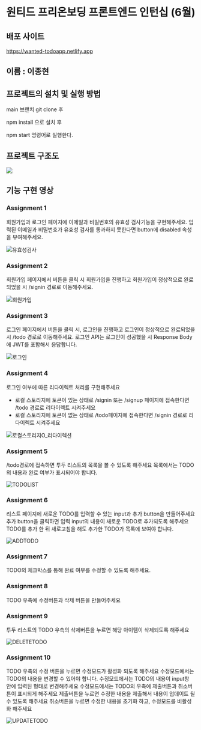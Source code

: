 # 원티드 프리온보딩 프론트엔드 인턴십 (6월)

## 배포 사이트

https://wanted-todoapp.netlify.app

## 이름 : 이종현

## 프로젝트의 설치 및 실행 방법

main 브랜치 git clone 후

npm install 으로 설치 후

npm start 명령어로 실행한다.

## 프로젝트 구조도

![](https://velog.velcdn.com/images/dataliteracy/post/802f8af3-ad3e-40f2-8d03-d491920781d2/image.png)

## 기능 구현 영상

### Assignment 1

회원가입과 로그인 페이지에 이메일과 비밀번호의 유효성 검사기능을 구현해주세요.
입력된 이메일과 비밀번호가 유효성 검사를 통과하지 못한다면 button에 disabled 속성을 부여해주세요.

![유효성검사](https://github.com/DataCodeLiteracy/wanted-pre-onboarding-frontend/assets/103319477/a0aeee39-2397-4697-b736-99221047a3d9)

### Assignment 2

회원가입 페이지에서 버튼을 클릭 시 회원가입을 진행하고 회원가입이 정상적으로 완료되었을 시 /signin 경로로 이동해주세요.

![회원가입](https://github.com/DataCodeLiteracy/wanted-pre-onboarding-frontend/assets/103319477/949aa856-f385-4731-b567-facf1fcd009c)

### Assignment 3

로그인 페이지에서 버튼을 클릭 시, 로그인을 진행하고 로그인이 정상적으로 완료되었을 시 /todo 경로로 이동해주세요.
로그인 API는 로그인이 성공했을 시 Response Body에 JWT를 포함해서 응답합니다.

![로그인](https://github.com/DataCodeLiteracy/wanted-pre-onboarding-frontend/assets/103319477/db0617b2-da1e-477f-8ec5-b47d0d3f3f30)

### Assignment 4

로그인 여부에 따른 리다이렉트 처리를 구현해주세요

- 로컬 스토리지에 토큰이 있는 상태로 /signin 또는 /signup 페이지에 접속한다면 /todo 경로로 리다이렉트 시켜주세요
- 로컬 스토리지에 토큰이 없는 상태로 /todo페이지에 접속한다면 /signin 경로로 리다이렉트 시켜주세요

![로컬스토리지O_리다이렉션](https://github.com/DataCodeLiteracy/wanted-pre-onboarding-frontend/assets/103319477/d2f8ba99-1bd6-4ec2-bc59-15238bc897ad)

### Assignment 5

/todo경로에 접속하면 투두 리스트의 목록을 볼 수 있도록 해주세요
목록에서는 TODO의 내용과 완료 여부가 표시되어야 합니다.

![TODOLIST](https://github.com/DataCodeLiteracy/wanted-pre-onboarding-frontend/assets/103319477/f23733f2-45f4-4fc0-ac09-10163d25993f)

### Assignment 6

리스트 페이지에 새로운 TODO를 입력할 수 있는 input과 추가 button을 만들어주세요
추가 button을 클릭하면 입력 input의 내용이 새로운 TODO로 추가되도록 해주세요
TODO를 추가 한 뒤 새로고침을 해도 추가한 TODO가 목록에 보여야 합니다.

![ADDTODO](https://github.com/DataCodeLiteracy/wanted-pre-onboarding-frontend/assets/103319477/878c7cd4-d851-4bef-a4ed-ce271bd79841)

### Assignment 7

TODO의 체크박스를 통해 완료 여부를 수정할 수 있도록 해주세요.

### Assignment 8

TODO 우측에 수정버튼과 삭제 버튼을 만들어주세요

### Assignment 9

투두 리스트의 TODO 우측의 삭제버튼을 누르면 해당 아이템이 삭제되도록 해주세요

![DELETETODO](https://github.com/DataCodeLiteracy/wanted-pre-onboarding-frontend/assets/103319477/14542462-8690-4a47-81ce-02fa8de4c4f6)

### Assignment 10

TODO 우측의 수정 버튼을 누르면 수정모드가 활성화 되도록 해주세요
수정모드에서는 TODO의 내용을 변경할 수 있어야 합니다.
수정모드에서는 TODO의 내용이 input창 안에 입력된 형태로 변경해주세요
수정모드에서는 TODO의 우측에 제출버튼과 취소버튼이 표시되게 해주세요
제출버튼을 누르면 수정한 내용을 제출해서 내용이 업데이트 될 수 있도록 해주세요
취소버튼을 누르면 수정한 내용을 초기화 하고, 수정모드를 비활성화 해주세요

![UPDATETODO](https://github.com/DataCodeLiteracy/wanted-pre-onboarding-frontend/assets/103319477/8d91ab0b-cfe2-426a-9673-c7482da3fab8)
